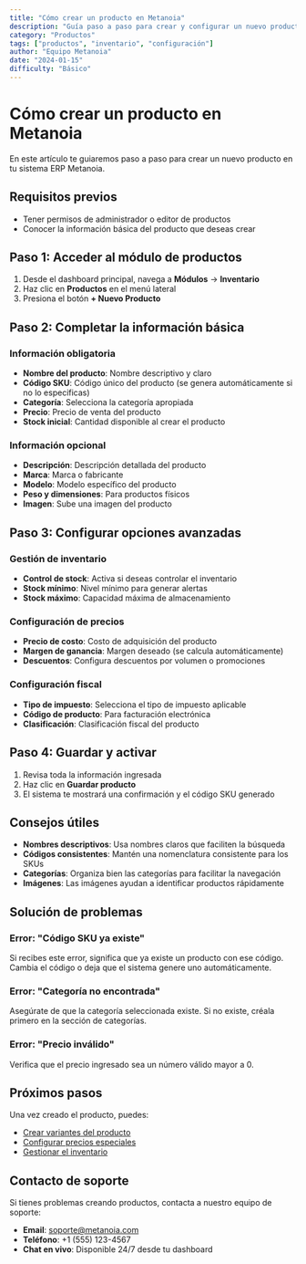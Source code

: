 ```yaml
---
title: "Cómo crear un producto en Metanoia"
description: "Guía paso a paso para crear y configurar un nuevo producto en tu sistema ERP"
category: "Productos"
tags: ["productos", "inventario", "configuración"]
author: "Equipo Metanoia"
date: "2024-01-15"
difficulty: "Básico"
---
```


# Cómo crear un producto en Metanoia

En este artículo te guiaremos paso a paso para crear un nuevo producto en tu sistema ERP Metanoia.

## Requisitos previos

- Tener permisos de administrador o editor de productos
- Conocer la información básica del producto que deseas crear

## Paso 1: Acceder al módulo de productos

1. Desde el dashboard principal, navega a **Módulos** → **Inventario**
2. Haz clic en **Productos** en el menú lateral
3. Presiona el botón **+ Nuevo Producto**

## Paso 2: Completar la información básica

### Información obligatoria

- **Nombre del producto**: Nombre descriptivo y claro
- **Código SKU**: Código único del producto (se genera automáticamente si no lo especificas)
- **Categoría**: Selecciona la categoría apropiada
- **Precio**: Precio de venta del producto
- **Stock inicial**: Cantidad disponible al crear el producto

### Información opcional

- **Descripción**: Descripción detallada del producto
- **Marca**: Marca o fabricante
- **Modelo**: Modelo específico del producto
- **Peso y dimensiones**: Para productos físicos
- **Imagen**: Sube una imagen del producto

## Paso 3: Configurar opciones avanzadas

### Gestión de inventario

- **Control de stock**: Activa si deseas controlar el inventario
- **Stock mínimo**: Nivel mínimo para generar alertas
- **Stock máximo**: Capacidad máxima de almacenamiento

### Configuración de precios

- **Precio de costo**: Costo de adquisición del producto
- **Margen de ganancia**: Margen deseado (se calcula automáticamente)
- **Descuentos**: Configura descuentos por volumen o promociones

### Configuración fiscal

- **Tipo de impuesto**: Selecciona el tipo de impuesto aplicable
- **Código de producto**: Para facturación electrónica
- **Clasificación**: Clasificación fiscal del producto

## Paso 4: Guardar y activar

1. Revisa toda la información ingresada
2. Haz clic en **Guardar producto**
3. El sistema te mostrará una confirmación y el código SKU generado

## Consejos útiles

- **Nombres descriptivos**: Usa nombres claros que faciliten la búsqueda
- **Códigos consistentes**: Mantén una nomenclatura consistente para los SKUs
- **Categorías**: Organiza bien las categorías para facilitar la navegación
- **Imágenes**: Las imágenes ayudan a identificar productos rápidamente

## Solución de problemas

### Error: "Código SKU ya existe"
Si recibes este error, significa que ya existe un producto con ese código. Cambia el código o deja que el sistema genere uno automáticamente.

### Error: "Categoría no encontrada"
Asegúrate de que la categoría seleccionada existe. Si no existe, créala primero en la sección de categorías.

### Error: "Precio inválido"
Verifica que el precio ingresado sea un número válido mayor a 0.

## Próximos pasos

Una vez creado el producto, puedes:

- [Crear variantes del producto](./02-como-crear-variantes-producto.md)
- [Configurar precios especiales](./03-precios-especiales.md)
- [Gestionar el inventario](./04-gestion-inventario.md)

## Contacto de soporte

Si tienes problemas creando productos, contacta a nuestro equipo de soporte:

- **Email**: soporte@metanoia.com
- **Teléfono**: +1 (555) 123-4567
- **Chat en vivo**: Disponible 24/7 desde tu dashboard
